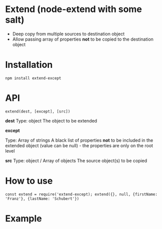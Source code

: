 # Extend (node-extend with some salt) 
- Deep copy from multiple sources to destination object
- Allow passing array of properties **not** to be copied to the 
destination object


# Installation
`npm install extend-except`

# API

`extend(dest, [except], [src])`

**dest**
Type: object
The object to be extended

**except**

Type: Array of strings
A black list of properties **not** to be included in the extended object
(value can be null) - the properties are only on the root level

**src**
Type: object / Array of objects
The source object(s) to be copied


# How to use
`const extend = require('extend-except);
extend({}, null, {firstName: 'Franz'}, {lastName: 'Schubert'})`
# Example



